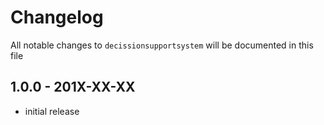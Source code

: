 # Changelog

All notable changes to `decissionsupportsystem` will be documented in this file

## 1.0.0 - 201X-XX-XX

- initial release
